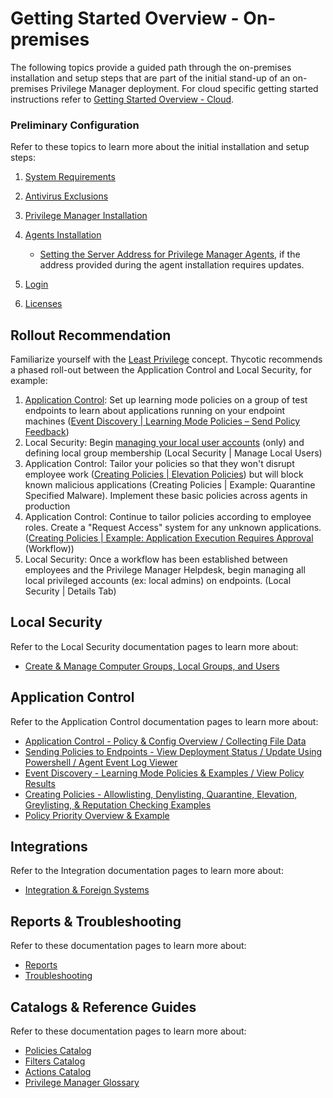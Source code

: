 [title]: # (Getting Started)
[tags]: # (initial login)
[priority]: # (500)
# Getting Started Overview - On-premises

The following topics provide a guided path through the on-premises installation and setup steps that are part of the initial stand-up of an on-premises Privilege Manager deployment. For cloud specific getting started instructions refer to [Getting Started Overview - Cloud](cloud/index.md).

### Preliminary Configuration

Refer to these topics to learn more about the initial installation and setup steps:

1. [System Requirements](../install/sysreq.md)
1. [Antivirus Exclusions](../install/antivirus-exclusions.md)
1. [Privilege Manager Installation](../install/installation/index.md)
1. [Agents Installation](../install/agents/index.md)

   * [Setting the Server Address for Privilege Manager Agents](agent-set-server-address.md), if the address provided during the agent installation requires updates.
1. [Login](login.md)
1. [Licenses](licenses.md)

## Rollout Recommendation

Familiarize yourself with the [Least Privilege](../pm-intro/least-privilege.md) concept. Thycotic recommends a phased roll-out between the Application Control and Local Security, for example:

1. [Application Control](../app-control/policies/bp-event-discovery.md): Set up learning mode policies on a group of test endpoints to learn about applications running on your endpoint machines ([Event Discovery | Learning Mode Policies – Send Policy Feedback](../app-control/policies/ac-event-discovery.md))
1. Local Security: Begin [managing your local user accounts](../local-security/index.md) (only) and defining local group membership (Local Security | Manage Local Users)
1. Application Control: Tailor your policies so that they won't disrupt employee work ([Creating Policies | Elevation Policies](../app-control/policies/examples/elevate/index.md)) but will block known malicious applications (Creating Policies | Example: Quarantine Specified Malware). Implement these basic policies across agents in production
1. Application Control: Continue to tailor policies according to employee roles. Create a "Request Access" system for any unknown applications. ([Creating Policies | Example: Application Execution Requires Approval](../app-control/policies/examples/elevate/app-req-app.md) (Workflow))
1. Local Security: Once a workflow has been established between employees and the Privilege Manager Helpdesk, begin managing all local privileged accounts (ex: local admins) on endpoints. (Local Security | Details Tab)

## Local Security

Refer to the Local Security documentation pages to learn more about:

* [Create & Manage Computer Groups, Local Groups, and Users](../local-security/index.md)

## Application Control

Refer to the Application Control documentation pages to learn more about:

* [Application Control - Policy & Config Overview / Collecting File Data](../app-control/policies/index.md)
* [Sending Policies to Endpoints - View Deployment Status / Update Using Powershell / Agent Event Log Viewer](../app-control/policies/ac-policy-endpoints.md)
* [Event Discovery - Learning Mode Policies & Examples / View Policy Results](../app-control/policies/ac-event-discovery.md)
* [Creating Policies - Allowlisting, Denylisting, Quarantine, Elevation, Greylisting, & Reputation Checking Examples](../app-control/policies/examples/index.md)
* [Policy Priority Overview & Example](../app-control/policies/priority.md)

## Integrations

Refer to the Integration documentation pages to learn more about:

* [Integration & Foreign Systems](../foreign-sys/index.md)

## Reports & Troubleshooting

Refer to these documentation pages to learn more about:

* [Reports](../reports/index.md)
* [Troubleshooting](../troubleshooting/index.md)

## Catalogs & Reference Guides

Refer to these documentation pages to learn more about:

* [Policies Catalog](../app-control/policies/index.md)
* [Filters Catalog](../app-control/filters/index.md)
* [Actions Catalog](../app-control/actions/index.md)
* [Privilege Manager Glossary](../pm-intro/glossary.md)
